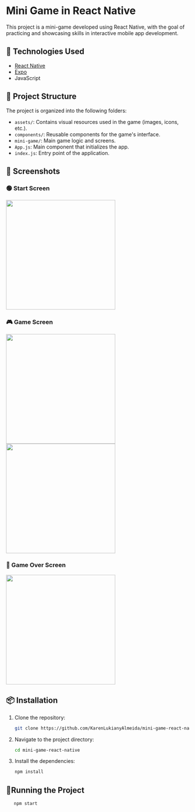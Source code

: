 # Mini Game in React Native

This project is a mini-game developed using React Native, with the goal of practicing and showcasing skills in interactive mobile app development.

## 🚀 Technologies Used

- [React Native](https://reactnative.dev/)
- [Expo](https://expo.dev/)
- JavaScript

## 📂 Project Structure

The project is organized into the following folders:

- `assets/`: Contains visual resources used in the game (images, icons, etc.).
- `components/`: Reusable components for the game's interface.
- `mini-game/`: Main game logic and screens.
- `App.js`: Main component that initializes the app.
- `index.js`: Entry point of the application.

## 📸 Screenshots
<h3>🟢 Start Screen</h3>
<img src="https://github.com/user-attachments/assets/469b52f7-6b3b-497c-b70e-fc6ee1362615" width="300"/>

<h3>🎮 Game Screen</h3>
<img src="https://github.com/user-attachments/assets/7f5873a0-5ca1-4534-b614-32000c9ba14a" width="300"/>
<img src="https://github.com/user-attachments/assets/a68b9433-c3f5-46c5-a732-344937970fc0" width="300"/>

<h3>🔴 Game Over Screen</h3>
<img src="https://github.com/user-attachments/assets/410fd1de-919b-4787-a7b6-e9c8ac4628e2" width="300"/>

## 📦 Installation

1. Clone the repository:
   ```bash
   git clone https://github.com/KarenLukianyAlmeida/mini-game-react-native.git
   
2. Navigate to the project directory:
   ```bash
   cd mini-game-react-native

4. Install the dependencies:
   ```bash
   npm install

## 📱Running the Project

```bash
   npm start

